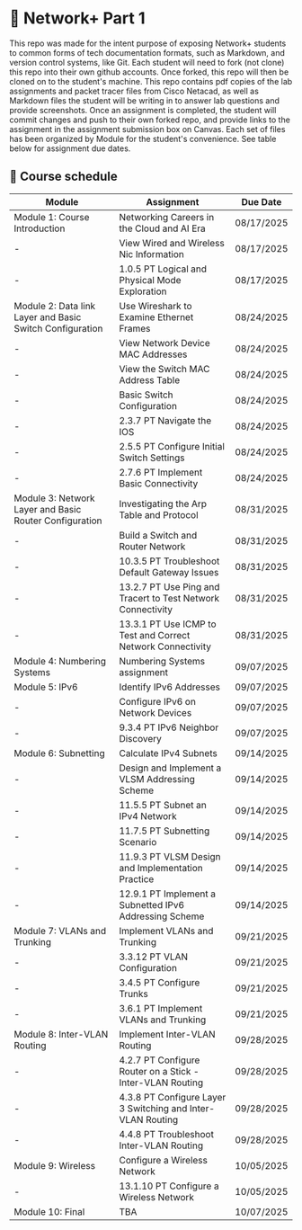 # 🛜 Network+ Part 1


This repo was made for the intent purpose of exposing Network+ students to common forms of tech documentation formats, such as Markdown, and version control systems, like Git. Each student will need to fork (not clone) this repo into their own github accounts. Once forked, this repo will then be cloned on to the student's machine. This repo contains pdf copies of the lab assignments and packet tracer files from Cisco Netacad, as well as Markdown files the student will be writing in to answer lab questions and provide screenshots. Once an assignment is completed, the student will commit changes and push to their own forked repo, and provide links to the assignment in the assignment submission box on Canvas. Each set of files has been organized by Module for the student's convenience. See table below for assignment due dates. 

## 📅 Course schedule 

| **Module** | **Assignment** | **Due Date** |
|------------|----------------|--------------|
| Module 1: Course Introduction | Networking Careers in the Cloud and AI Era | 08/17/2025 |
| - | View Wired and Wireless Nic Information | 08/17/2025 |
| - | 1.0.5 PT Logical and Physical Mode Exploration | 08/17/2025 |
| Module 2: Data link Layer and Basic Switch Configuration | Use Wireshark to Examine Ethernet Frames | 08/24/2025 |
| - | View Network Device MAC Addresses | 08/24/2025 |
| - | View the Switch MAC Address Table | 08/24/2025 |
| - | Basic Switch Configuration | 08/24/2025 |
| - | 2.3.7 PT Navigate the IOS | 08/24/2025 | 
| - | 2.5.5 PT Configure Initial Switch Settings | 08/24/2025 |
|- | 2.7.6 PT Implement Basic Connectivity | 08/24/2025 |
| Module 3: Network Layer and Basic Router Configuration | Investigating the Arp Table and Protocol | 08/31/2025 |
| - | Build a Switch and Router Network | 08/31/2025 | 
| - | 10.3.5 PT Troubleshoot Default Gateway Issues | 08/31/2025 | 
| - | 13.2.7 PT Use Ping and Tracert to Test Network Connectivity | 08/31/2025 |
| - | 13.3.1 PT Use ICMP to Test and Correct Network Connectivity | 08/31/2025 |
| Module 4: Numbering Systems | Numbering Systems assignment | 09/07/2025 |
| Module 5: IPv6 | Identify IPv6 Addresses | 09/07/2025 |
| - | Configure IPv6 on Network Devices | 09/07/2025 |
| - | 9.3.4 PT IPv6 Neighbor Discovery | 09/07/2025 | 
| Module 6: Subnetting | Calculate IPv4 Subnets | 09/14/2025 |
| - | Design and Implement a VLSM Addressing Scheme | 09/14/2025 |
| - | 11.5.5 PT Subnet an IPv4 Network | 09/14/2025 | 
| - | 11.7.5 PT Subnetting Scenario | 09/14/2025 |
| - | 11.9.3 PT VLSM Design and Implementation Practice | 09/14/2025 |
| - | 12.9.1 PT Implement a Subnetted IPv6 Addressing Scheme | 09/14/2025 |
| Module 7: VLANs and Trunking | Implement VLANs and Trunking | 09/21/2025 |
| - | 3.3.12 PT VLAN Configuration | 09/21/2025 |
| - | 3.4.5 PT Configure Trunks | 09/21/2025 |
| - | 3.6.1 PT Implement VLANs and Trunking | 09/21/2025 |
| Module 8: Inter-VLAN Routing | Implement Inter-VLAN Routing | 09/28/2025 |
| - | 4.2.7 PT Configure Router on a Stick - Inter-VLAN Routing | 09/28/2025 |
| - | 4.3.8 PT Configure Layer 3 Switching and Inter-VLAN Routing | 09/28/2025 |
| - | 4.4.8 PT Troubleshoot Inter-VLAN Routing | 09/28/2025 |
| Module 9: Wireless | Configure a Wireless Network | 10/05/2025 |
| - | 13.1.10 PT Configure a Wireless Network | 10/05/2025 |
| Module 10: Final | TBA | 10/07/2025 | 


  




